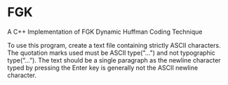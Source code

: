 # FGK
A C++ Implementation of FGK Dynamic Huffman Coding Technique

To use this program, create a text file containing strictly ASCII characters. 
The quotation marks used must be ASCII type("…") and not typographic type(“…”). 
The text should be a single paragraph as the newline character typed by pressing the Enter key is generally not the ASCII newline character.  
